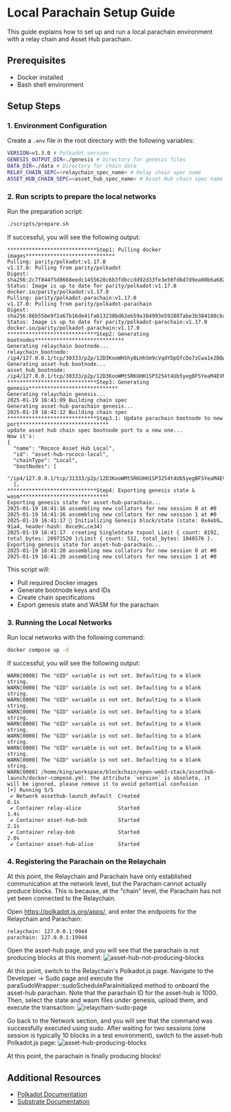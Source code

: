 # Local Parachain Setup Guide

This guide explains how to set up and run a local parachain environment with a relay chain and Asset Hub parachain.

## Prerequisites

- Docker installed
- Bash shell environment

## Setup Steps

### 1. Environment Configuration

Create a `.env` file in the root directory with the following variables:

```bash
VERSION=v1.3.0 # Polkadot version
GENESIS_OUTPUT_DIR=./genesis # Directory for genesis files
DATA_DIR=./data # Directory for chain data
RELAY_CHAIN_SEPC=<relaychain_spec_name> # Relay chain spec name
ASSET_HUB_CHAIN_SEPC=<asset_hub_spec_name> # Asset Hub chain spec name
```

### 2. Run scripts to prepare the local networks

Run the preparation script:

```bash
./scripts/prepare.sh
```

If successful, you will see the following output:

```
*****************************Step1: Pulling docker images*****************************
Pulling: parity/polkadot:v1.17.0
v1.17.0: Pulling from parity/polkadot
Digest: sha256:2c7f844f5d8668eedc1455620c6b3fdbccdd92d33fe3e50fd6d7d9ea00b6a682
Status: Image is up to date for parity/polkadot:v1.17.0
docker.io/parity/polkadot:v1.17.0
Pulling: parity/polkadot-parachain:v1.17.0
v1.17.0: Pulling from parity/polkadot-parachain
Digest: sha256:86b55be9f2a67b16de41fa613238bd62eb59a384993e592807abe3b384180cba
Status: Image is up to date for parity/polkadot-parachain:v1.17.0
docker.io/parity/polkadot-parachain:v1.17.0
*****************************Step2: Generating bootnodes*****************************
Generating relaychain bootnode...
relaychain_bootnode: /ip4/127.0.0.1/tcp/30333/p2p/12D3KooWHShyBLHhSm9cVqdYDpQfcDo7zCwa1e2BQw5eN5WfcaHQ
Generating asset-hub bootnode...
asset_hub_bootnode: /ip4/127.0.0.1/tcp/30333/p2p/12D3KooWMtSRKUHH1SP3254t4Ub5yegBFSYeaM4EVNvko7j9ke4g
*****************************Step3: Generating genesis*****************************
Generating relaychain genesis...
2025-01-19 16:41:09 Building chain spec
Generating asset-hub-parachain genesis...
2025-01-19 16:41:12 Building chain spec
*****************************Step3.1: Update parachain bootnode to new port*****************************
update asset hub chain spec bootnode port to a new one...
Now it's:
{
  "name": "Rococo Asset Hub Local",
  "id": "asset-hub-rococo-local",
  "chainType": "Local",
  "bootNodes": [
    "/ip4/127.0.0.1/tcp/31333/p2p/12D3KooWMtSRKUHH1SP3254t4Ub5yegBFSYeaM4EVNvko7j9ke4g"
  ],
*****************************Step4: Exporting genesis state & wasm*****************************
Exporting genesis state for asset-hub-parachain...
2025-01-19 16:41:16 assembling new collators for new session 0 at #0
2025-01-19 16:41:16 assembling new collators for new session 1 at #0
2025-01-19 16:41:17 🔨 Initializing Genesis block/state (state: 0x4eb9…91a4, header-hash: 0xce9c…ce34)
2025-01-19 16:41:17  creating SingleState txpool Limit { count: 8192, total_bytes: 20971520 }/Limit { count: 512, total_bytes: 1048576 }.
Exporting genesis state for asset-hub-parachain...
2025-01-19 16:41:20 assembling new collators for new session 0 at #0
2025-01-19 16:41:20 assembling new collators for new session 1 at #0
```

This script will:

- Pull required Docker images
- Generate bootnode keys and IDs
- Create chain specifications
- Export genesis state and WASM for the parachain

### 3. Running the Local Networks
Run local networks with the following command:
```bash
docker compose up -d
````

If successful, you will see the following output:

```
WARN[0000] The "UID" variable is not set. Defaulting to a blank string.
WARN[0000] The "GID" variable is not set. Defaulting to a blank string.
WARN[0000] The "UID" variable is not set. Defaulting to a blank string.
WARN[0000] The "GID" variable is not set. Defaulting to a blank string.
WARN[0000] The "UID" variable is not set. Defaulting to a blank string.
WARN[0000] The "GID" variable is not set. Defaulting to a blank string.
WARN[0000] The "UID" variable is not set. Defaulting to a blank string.
WARN[0000] The "GID" variable is not set. Defaulting to a blank string.
WARN[0000] /home/king/workspace/blockchain/open-web3-stack/assethub-launch/docker-compose.yml: the attribute `version` is obsolete, it will be ignored, please remove it to avoid potential confusion
[+] Running 5/5
 ✔ Network assethub-launch_default  Created                                                                                                                                 0.1s
 ✔ Container relay-alice            Started                                                                                                                                 1.4s
 ✔ Container asset-hub-bob          Started                                                                                                                                 2.1s
 ✔ Container relay-bob              Started                                                                                                                                 2.0s
 ✔ Container asset-hub-alice        Started
```

### 4. Registering the Parachain on the Relaychain

At this point, the Relaychain and Parachain have only established communication at the network level, but the Parachain cannot actually produce blocks. This is because, at the "chain" level, the Parachain has not yet been connected to the Relaychain.

Open https://polkadot.js.org/apps/, and enter the endpoints for the Relaychain and Parachain:

```
relaychain: 127.0.0.1:9944
parachain: 127.0.0.1:19944
```

Open the asset-hub page, and you will see that the parachain is not producing blocks at this moment:
![asset-hub-not-producing-blocks](./images/asset-hub-pending.png)

At this point, switch to the Relaychain's Polkadot.js page. Navigate to the Developer -> Sudo page and execute the paraSudoWrapper::sudoScheduleParaInitialized method to onboard the asset-hub parachain.
Note that the parachain ID for the asset-hub is 1000. Then, select the state and wasm files under genesis, upload them, and execute the transaction:
![relaychain-sudo-page](./images/relaychain-sudo-register.png)

Go back to the Network section, and you will see that the command was successfully executed using sudo. After waiting for two sessions (one session is typically 10 blocks in a test environment), switch to the asset-hub Polkadot.js page:
![asset-hub-producing-blocks](./images/asset-hub-producing-block.png)

At this point, the parachain is finally producing blocks!

## Additional Resources

- [Polkadot Documentation](https://wiki.polkadot.network)
- [Substrate Documentation](https://docs.substrate.io)
